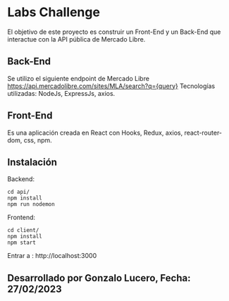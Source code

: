 # Labs Challenge

El objetivo de este proyecto es construir un Front-End y un Back-End que interactue con la API pública de Mercado Libre.


## Back-End

Se utilizo el siguiente endpoint de Mercado Libre https://api.mercadolibre.com/sites/MLA/search?q={query}
Tecnologías utilizadas: NodeJs, ExpressJs, axios.

## Front-End

Es una aplicación creada en React con Hooks, Redux, axios, react-router-dom, css, npm.


## Instalación

Backend:
```
cd api/
npm install
npm run nodemon
```
Frontend:
```
cd client/
npm install
npm start
```

Entrar a : http://localhost:3000

## Desarrollado por Gonzalo Lucero, Fecha: 27/02/2023



